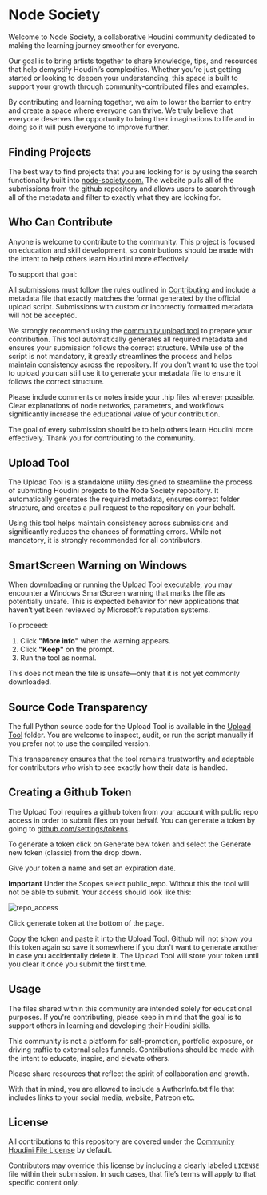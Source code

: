 # Node Society
Welcome to Node Society, a collaborative Houdini community dedicated to making the learning journey smoother for everyone.

Our goal is to bring artists together to share knowledge, tips, and resources that help demystify Houdini’s complexities. Whether you’re just getting started or looking to deepen your understanding, this space is built to support your growth through community-contributed files and examples.

By contributing and learning together, we aim to lower the barrier to entry and create a space where everyone can thrive. We truly believe that everyone deserves the opportunity to bring their imaginations to life and in doing so it will push everyone to improve further. 

## Finding Projects
The best way to find projects that you are looking for is by using the search functionality built into [node-society.com.](https://node-society.com/) The website pulls all of the submissions from the github repository and allows users to search through all of the metadata and filter to exactly what they are looking for.

## Who Can Contribute

Anyone is welcome to contribute to the community. This project is focused on education and skill development, so contributions should be made with the intent to help others learn Houdini more effectively.

To support that goal:

All submissions must follow the rules outlined in [Contributing](./CONTRIBUTING.md) and include a metadata file that exactly matches the format generated by the official upload script.
Submissions with custom or incorrectly formatted metadata will not be accepted.

We strongly recommend using the [community upload tool](./Upload%20Tool/) to prepare your contribution.
This tool automatically generates all required metadata and ensures your submission follows the correct structure. While use of the script is not mandatory, it greatly streamlines the process and helps maintain consistency across the repository. If you don't want to use the tool to upload you can still use it to generate your metadata file to ensure it follows the correct structure.

Please include comments or notes inside your .hip files wherever possible.
Clear explanations of node networks, parameters, and workflows significantly increase the educational value of your contribution.


The goal of every submission should be to help others learn Houdini more effectively. Thank you for contributing to the community.

## Upload Tool

The Upload Tool is a standalone utility designed to streamline the process of submitting Houdini projects to the Node Society repository. It automatically generates the required metadata, ensures correct folder structure, and creates a pull request to the repository on your behalf.

Using this tool helps maintain consistency across submissions and significantly reduces the chances of formatting errors. While not mandatory, it is strongly recommended for all contributors.

## SmartScreen Warning on Windows

When downloading or running the Upload Tool executable, you may encounter a Windows SmartScreen warning that marks the file as potentially unsafe. This is expected behavior for new applications that haven’t yet been reviewed by Microsoft’s reputation systems.

To proceed:

1. Click **"More info"** when the warning appears.
2. Click **"Keep"** on the prompt.
3. Run the tool as normal.

This does not mean the file is unsafe—only that it is not yet commonly downloaded.

## Source Code Transparency

The full Python source code for the Upload Tool is available in the [Upload Tool](./Upload%20Tool/) folder. You are welcome to inspect, audit, or run the script manually if you prefer not to use the compiled version.

This transparency ensures that the tool remains trustworthy and adaptable for contributors who wish to see exactly how their data is handled.

## Creating a Github Token
The Upload Tool requires a github token from your account with public repo access in order to submit files on your behalf. You can generate a token by going to [github.com/settings/tokens](https://github.com/settings/tokens).

To generate a token click on Generate bew token and select the Generate new token (classic) from the drop down.

Give your token a name and set an expiration date.

**Important** Under the Scopes select public_repo. Without this the tool will not be able to submit. Your access should look like this:

![repo_access](https://github.com/user-attachments/assets/193c8b0d-948f-4d97-8beb-568f107248f8)

Click generate token at the bottom of the page.

Copy the token and paste it into the Upload Tool. Github will not show you this token again so save it somewhere if you don't want to generate another in case you accidentally delete it. The Upload Tool will store your token until you clear it once you submit the first time.

## Usage

The files shared within this community are intended solely for educational purposes. If you're contributing, please keep in mind that the goal is to support others in learning and developing their Houdini skills.

This community is not a platform for self-promotion, portfolio exposure, or driving traffic to external sales funnels. Contributions should be made with the intent to educate, inspire, and elevate others.

Please share resources that reflect the spirit of collaboration and growth.

With that in mind, you are allowed to include a AuthorInfo.txt file that includes links to your social media, website, Patreon etc.

## License

All contributions to this repository are covered under the [Community Houdini File License](./License.txt) by default.

Contributors may override this license by including a clearly labeled `LICENSE` file within their submission. In such cases, that file’s terms will apply to that specific content only.

